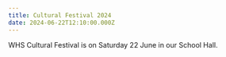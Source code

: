 ```yaml
---
title: Cultural Festival 2024
date: 2024-06-22T12:10:00.000Z
---
```

WHS Cultural Festival is on Saturday 22 June in our School Hall.
